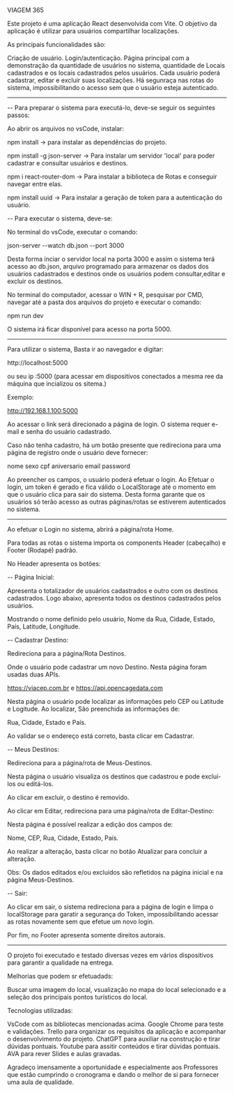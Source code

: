 VIAGEM 365

Este projeto é uma aplicação React desenvolvida com Vite.
O objetivo da aplicação é utilizar para usuários compartilhar localizações.

As principais funcionalidades são:

Criação de usuário.
Login/autenticação.
Página principal com a demonstração da quantidade de usuários no sistema, quantidade de Locais cadastrados e os locais cadastrados pelos usuários.
Cada usuário poderá cadastrar, editar e excluir suas localizações.
Há segunraça nas rotas do sistema, impossibilitando o acesso sem que o usuário esteja autenticado.

-----------------------------------------------------------------------------------------------------------------------------------------

-- Para preparar o sistema para executá-lo, deve-se seguir os seguintes passos:

Ao abrir os arquivos no vsCode, instalar:

npm install  -> para instalar as dependências do projeto.

npm install -g json-server -> Para instalar um servidor 'local' para poder cadastrar e consultar usuários e destinos.

npm i react-router-dom -> Para instalar a biblioteca de Rotas e conseguir navegar entre elas.

npm install uuid -> Para instalar a geração de token para a autenticação do usuário.


-- Para executar o sistema, deve-se:

No terminal do vsCode, executar o comando:

json-server --watch db.json --port 3000

Desta forma inciar o servidor local na porta 3000 e assim o sistema terá acesso ao db.json, arquivo programado para armazenar os dados dos usuários cadastrados e destinos onde os usuários podem consultar,editar e excluir os destinos.


No terminal do computador, acessar o WIN + R, pesquisar por CMD, navegar até a pasta dos arquivos do projeto e executar o comando:

npm run dev

O sistema irá ficar disponível para acesso na porta 5000.

-----------------------------------------------------------------------------------------------------------------------------------------

Para utilizar o sistema, Basta ir ao navegador e digitar:

http://localhost:5000

ou seu ip :5000 (para acessar em dispositivos conectados a mesma ree da máquina que incializou os sitema.)

Exemplo:

http://192.168.1.100:5000 


Ao acessar o link será direcionado a página de login. 
O sistema requer e-mail e senha do usuário cadastrado.

Caso não tenha cadastro, há um botão presente que redireciona para uma página de registro onde o usuário deve fornecer:

nome
sexo
cpf
aniversario
email
password

Ao preencher os campos, o usuário poderá efetuar o login.
Ao Efetuar o login, um token é gerado e fica válido o LocalStorage até o momento em que o usuário clica para sair do sistema.
Desta forma garante que os usuários só terão acesso as outras páginas/rotas se estiverem autenticados no sistema.

-----------------------------------------------------------------------------------------------------------------------------------------

Ao efetuar o Login no sistema, abrirá a página/rota Home.

Para todas as rotas o sistema importa os components Header (cabeçalho) e Footer (Rodapé) padrão.

No Header apresenta os botões:


-- Página Inicial:

Apresenta o totalizador de usuários cadastrados e outro com os destinos cadastrados.
Logo abaixo, apresenta todos os destinos cadastrados pelos usuários.

Mostrando o nome definido pelo usuário, Nome da Rua, Cidade, Estado, País, Latitude, Longitude.


-- Cadastrar Destino:

Redireciona para a página/Rota Destinos.

Onde o usuário pode cadastrar um novo Destino. Nesta página foram usadas duas APIs.

https://viacep.com.br  e https://api.opencagedata.com

Nesta página o usuário pode localizar as informações pelo CEP ou Latitude e Logitude.
Ao localizar, São preenchida as informações de:

Rua, Cidade, Estado e País.

Ao validar se o endereço está correto, basta clicar em Cadastrar.


-- Meus Destinos:

Redireciona para a página/rota de Meus-Destinos.

Nesta página o usuário visualiza os destinos que cadastrou e pode excluí-los ou editá-los.

Ao clicar em excluir, o destino é removido.

Ao clicar em Editar, redireciona para uma página/rota de Editar-Destino:

Nesta página é possível realizar a edição dos campos de:

Nome, CEP, Rua, Cidade, Estado, País.

Ao realizar a alteração, basta clicar no botão Atualizar para concluir a alteração.


Obs: Os dados editados e/ou excluídos são refletidos na página inicial e na página Meus-Destinos.


-- Sair:

Ao clicar em sair, o sistema redireciona para a página de login e limpa o localStorage para garatir a segurança do Token, impossibilitando acessar as rotas novamente sem que efetue um novo login.



Por fim, no Footer apresenta somente direitos autorais.

-----------------------------------------------------------------------------------------------------------------------------------------

O projeto foi executado e testado diversas vezes em vários dispositivos para garantir a qualidade na entrega.

Melhorias que podem sr efetuadads:

Buscar uma imagem do local, vsualização no mapa do local selecionado e a seleção dos principais pontos turísticos do local.

Tecnologias utilizadas:

VsCode com as bibliotecas mencionadas acima.
Google Chrome para teste e validações.
Trello para organizar os requisitos da aplicação e acompanhar o desenvolvimento do projeto.
ChatGPT para auxiliar na construção e tirar dúvidas pontuais.
Youtube para assitir conteúdos e tirar dúvidas pontuais.
AVA para rever Slides e aulas gravadas.

Agradeço imensamente a oportunidade e especialmente aos Professores que estão cumprindo o cronograma e dando o melhor de si para fornecer uma aula de qualidade.



